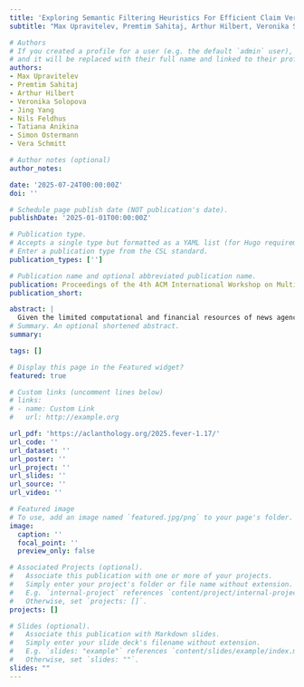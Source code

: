 ```yaml
---
title: 'Exploring Semantic Filtering Heuristics For Efficient Claim Verification'
subtitle: "Max Upravitelev, Premtim Sahitaj, Arthur Hilbert, Veronika Solopova, Jing Yang, Nils Feldhus, Tatiana Anikina, Simon Ostermann, Vera Schmitt" 

# Authors
# If you created a profile for a user (e.g. the default `admin` user), write the username (folder name) here
# and it will be replaced with their full name and linked to their profile.
authors:
- Max Upravitelev
- Premtim Sahitaj
- Arthur Hilbert
- Veronika Solopova
- Jing Yang
- Nils Feldhus
- Tatiana Anikina
- Simon Ostermann
- Vera Schmitt

# Author notes (optional)
author_notes: 

date: '2025-07-24T00:00:00Z'
doi: ''

# Schedule page publish date (NOT publication's date).
publishDate: '2025-01-01T00:00:00Z'

# Publication type.
# Accepts a single type but formatted as a YAML list (for Hugo requirements).
# Enter a publication type from the CSL standard.
publication_types: ['']

# Publication name and optional abbreviated publication name.
publication: Proceedings of the 4th ACM International Workshop on Multimedia AI against Disinformation
publication_short:

abstract: |
  Given the limited computational and financial resources of news agencies, real-life usage of fact-checking systems requires fast response times. For this reason, our submission to the FEVER-8 claim verification shared task focuses on optimizing the efficiency of such pipelines built around subtasks such as evidence retrieval and veracity prediction. We propose the Semantic Filtering for Efficient Fact Checking (SFEFC) strategy, which is inspired by the FEVER-8 baseline and designed with the goal of reducing the number of LLM calls and other computationally expensive subroutines. Furthermore, we explore the reuse of cosine similarities initially calculated within a dense retrieval step to retrieve the top 10 most relevant evidence sentence sets. We use these sets for semantic filtering methods based on similarity scores and create filters for particularly hard classification labels “Not Enough Information” and “Conflicting Evidence/Cherrypicking” by identifying thresholds for potentially relevant information and the semantic variance within these sets. Compared to the parallelized FEVER-8 baseline, which takes 33.88 seconds on average to process a claim according to the FEVER-8 shared task leaderboard, our non-parallelized system remains competitive in regard to AVeriTeC retrieval scores while reducing the runtime to 7.01 seconds, achieving the fastest average runtime per claim.
# Summary. An optional shortened abstract.
summary: 

tags: []

# Display this page in the Featured widget?
featured: true

# Custom links (uncomment lines below)
# links:
# - name: Custom Link
#   url: http://example.org

url_pdf: 'https://aclanthology.org/2025.fever-1.17/'
url_code: ''
url_dataset: ''
url_poster: ''
url_project: ''
url_slides: ''
url_source: ''
url_video: ''

# Featured image
# To use, add an image named `featured.jpg/png` to your page's folder.
image:
  caption: ''
  focal_point: ''
  preview_only: false

# Associated Projects (optional).
#   Associate this publication with one or more of your projects.
#   Simply enter your project's folder or file name without extension.
#   E.g. `internal-project` references `content/project/internal-project/index.md`.
#   Otherwise, set `projects: []`.
projects: []

# Slides (optional).
#   Associate this publication with Markdown slides.
#   Simply enter your slide deck's filename without extension.
#   E.g. `slides: "example"` references `content/slides/example/index.md`.
#   Otherwise, set `slides: ""`.
slides: ""
---
```


